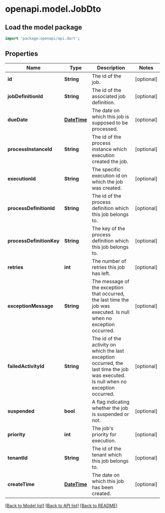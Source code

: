 # openapi.model.JobDto

## Load the model package
```dart
import 'package:openapi/api.dart';
```

## Properties
Name | Type | Description | Notes
------------ | ------------- | ------------- | -------------
**id** | **String** | The id of the job. | [optional] 
**jobDefinitionId** | **String** | The id of the associated job definition. | [optional] 
**dueDate** | [**DateTime**](DateTime.md) | The date on which this job is supposed to be processed. | [optional] 
**processInstanceId** | **String** | The id of the process instance which execution created the job. | [optional] 
**executionId** | **String** | The specific execution id on which the job was created. | [optional] 
**processDefinitionId** | **String** | The id of the process definition which this job belongs to. | [optional] 
**processDefinitionKey** | **String** | The key of the process definition which this job belongs to. | [optional] 
**retries** | **int** | The number of retries this job has left. | [optional] 
**exceptionMessage** | **String** | The message of the exception that occurred, the last time the job was executed. Is null when no exception occurred. | [optional] 
**failedActivityId** | **String** | The id of the activity on which the last exception occurred, the last time the job was executed. Is null when no exception occurred. | [optional] 
**suspended** | **bool** | A flag indicating whether the job is suspended or not. | [optional] 
**priority** | **int** | The job's priority for execution. | [optional] 
**tenantId** | **String** | The id of the tenant which this job belongs to. | [optional] 
**createTime** | [**DateTime**](DateTime.md) | The date on which this job has been created. | [optional] 

[[Back to Model list]](../README.md#documentation-for-models) [[Back to API list]](../README.md#documentation-for-api-endpoints) [[Back to README]](../README.md)


